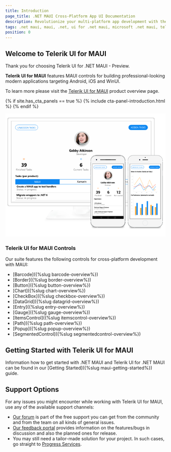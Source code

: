 ```yaml
---
title: Introduction
page_title: .NET MAUI Cross-Platform App UI Documentation
description: Revolutionize your multi-platform app development with the preview version of Telerik UI for MAUI
tags: .net maui, maui, .net, ui for .net maui, microsoft .net maui, telerik ui for maui
position: 0
---
```


## Welcome to Telerik UI for MAUI

Thank you for choosing Telerik UI for .NET MAUI - Preview.

**Telerik UI for MAUI** features MAUI controls for building professional-looking modern applications targeting Android, iOS and WinUI.

To learn more please visit the [Telerik UI for MAUI](http://www.telerik.com/maui-ui) product overview page.

{% if site.has_cta_panels == true %}
{% include cta-panel-introduction.html %}
{% endif %}

![Telerik UI for MAUI](front-image.png)

### Telerik UI for MAUI Controls

Our suite features the following controls for cross-platform development with MAUI:

* [Barcode]({%slug barcode-overview%})
* [Border]({%slug border-overview%})
* [Button]({%slug button-overview%})
* [Chart]({%slug chart-overview%})
* [CheckBox]({%slug checkbox-overview%})
* [DataGrid]({%slug datagrid-overview%})
* [Entry]({%slug entry-overview%})
* [Gauge]({%slug gauge-overview%})
* [ItemsControl]({%slug itemscontrol-overview%})
* [Path]({%slug path-overview%})
* [Popup]({%slug popup-overview%})
* [SegmentedControl]({%slug segmentedcontrol-overview%})

## Getting Started with Telerik UI for MAUI

Information how to get started with .NET MAUI and Telerik UI for .NET MAUI can be found in our [Getting Started]({%slug maui-getting-started%}) guide.

## Support Options

For any issues you might encounter while working with Telerik UI for MAUI, use any of the available support channels:

* [Our forum](https://www.telerik.com/forums/maui) is part of the free support you can get from the community and from the team on all kinds of general issues.
* [Our feedback portal](https://feedback.telerik.com/maui) provides information on the features/bugs in discussion and also the planned ones for release.
* You may still need a tailor-made solution for your project. In such cases, go straight to [Progress Services](https://www.progress.com/services).

